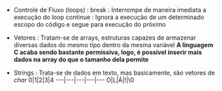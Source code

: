 * Controle de Fluxo (loops) :
break : Interrompe de maneira imediata a execução do loop
continue : Ignora a execução de um determinado escopo do código e segue para execução do próximo 

* Vetores :
Tratam-se de arrays, estruturas capazes de armazenar diversas dados do mesmo tipo dentro da mesma variável 
**A linguagem C acaba sendo bastante permissiva, logo, é possível inserir mais dados na array do que o tamanho dela permite**

* Strings : 
Trata-se de dados em texto, mas basicamente, são vetores de *char*
0|1|2|3|4
---|---|---|---|---
O|L|Á|!|\0

